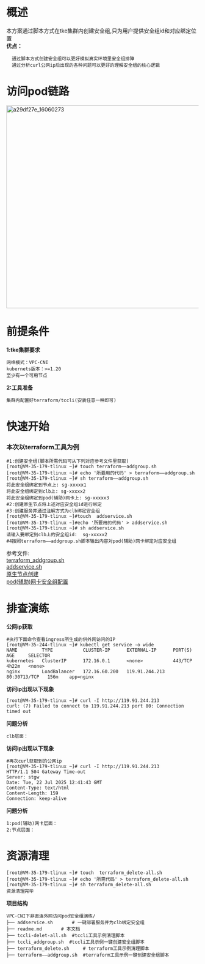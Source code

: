 # 概述
本方案通过脚本方式在tke集群内创建安全组,只为用户提供安全组id和对应绑定位置<br>
**优点：**
```
  通过脚本方式创建安全组可以更好模拟真实环境里安全组排障
  通过分析curl公网ip后出现的各种问题可以更好的理解安全组的核心逻辑
```
# 访问pod链路
 [<img width="4189" height="530" alt="a29df27e_16060273" src="https://github.com/user-attachments/assets/cf764160-5658-4c44-aadd-5ede1723fe96" />
](https://github.com/aliantli/sg_playbook_1/blob/33781e5b2ca438145665f67e67d86d79019c1309/playbook/VPC-CNI%E4%B8%8B%E9%9D%9E%E7%9B%B4%E8%BF%9E%E5%A4%96%E7%BD%91%E8%AE%BF%E9%97%AEpod%E5%AE%89%E5%85%A8%E7%BB%84%E6%BC%94%E7%BB%83/image/flowchart.png)
# 前提条件
**1:tke集群要求**
```
网络模式：VPC-CNI
kubernets版本：>=1.20
至少有一个可用节点
```
**2:工具准备**
```
集群内配置好terraform/tccli(安装任意一种即可)
```
# 快速开始
### 本次以terraform工具为例

```
#1:创建安全组(脚本所需代码可从下列对应参考文件里获取)
[root@VM-35-179-tlinux ~]# touch terraform——addgroup.sh
[root@VM-35-179-tlinux ~]# echo '所要用的代码' > terraform——addgroup.sh
[root@VM-35-179-tlinux ~]# sh terraform——addgroup.sh
将此安全组绑定到节点上: sg-xxxxx1
将此安全组绑定到clb上: sg-xxxxx2
将此安全组绑定到pod(辅助)网卡上: sg-xxxxx3
#2:创建原生节点将上述对应安全组id进行绑定
#3:创建服务并通过注解方式为clb绑定安全组
[root@VM-35-179-tlinux ~]#touch  addservice.sh
[root@VM-35-179-tlinux ~]#echo '所要用的代码' > addservice.sh
[root@VM-35-179-tlinux ~]# sh addservice.sh
请输入要绑定到clb上的安全组id:	sg-xxxxx2	
#4按照terraform——addgroup.sh脚本输出内容对pod(辅助)网卡绑定对应安全组
```
参考文件:<br>[terraform_addgroup.sh](https://github.com/aliantli/sg_playbook_1/blob/23e03ca41ee3d9d72063de282f02bb76477146a5/playbook/VPC-CNI%E4%B8%8B%E9%9D%9E%E7%9B%B4%E8%BF%9E%E5%A4%96%E7%BD%91%E8%AE%BF%E9%97%AEpod%E5%AE%89%E5%85%A8%E7%BB%84%E6%BC%94%E7%BB%83/c)<br>
[addservice.sh](https://github.com/aliantli/sg_playbook_1/blob/5ac7d518e42481bf563e288e8912280c3c64c713/playbook/VPC-CNI%E4%B8%8B%E9%9D%9E%E7%9B%B4%E8%BF%9E%E5%A4%96%E7%BD%91%E8%AE%BF%E9%97%AEpod%E5%AE%89%E5%85%A8%E7%BB%84%E6%BC%94%E7%BB%83/add%20service.sh)<br>
[原生节点创建](https://cloud.tencent.com/document/product/457/78198)<br>
[pod(辅助)网卡安全组配置](https://cloud.tencent.com/document/product/457/50360)
# 排查演练
**公网ip获取**
```
#执行下面命令查看ingress所生成的供外网访问的IP
[root@VM-35-244-tlinux ~]# kubectl get service -o wide
NAME         TYPE           CLUSTER-IP      EXTERNAL-IP      PORT(S)        AGE     SELECTOR
kubernetes   ClusterIP      172.16.0.1      <none>           443/TCP        4h22m   <none>
nginx        LoadBalancer   172.16.60.200   119.91.244.213   80:30713/TCP   156m    app=nginx
```
**访问ip出现以下现象**
```
[root@VM-35-179-tlinux ~]# curl -I http://119.91.244.213
curl: (7) Failed to connect to 119.91.244.213 port 80: Connection timed out
```
**问题分析**
```
clb层面：
```
**访问ip出现以下现象**
```
#再次curl获取到的公网ip
[root@VM-35-179-tlinux ~]# curl -I http://119.91.244.213
HTTP/1.1 504 Gateway Time-out
Server: stgw
Date: Tue, 22 Jul 2025 12:41:43 GMT
Content-Type: text/html
Content-Length: 159
Connection: keep-alive
```
**问题分析**
```
1:pod(辅助)网卡层面：
2:节点层面：
```
# 资源清理
```
[root@VM-35-179-tlinux ~]# touch  terraform_delete-all.sh
[root@VM-35-179-tlinux ~]# echo '所需代码' > terraform_delete-all.sh
[root@VM-35-179-tlinux ~]# sh terraform_delete-all.sh
资源清理完毕
```
**项目结构**
```
VPC-CNI下非直连外网访问pod安全组演练/  
├── addservice.sh       # 一键部署服务并为clb绑定安全组 
├── readme.md       # 本文档
├── tccli-delet-all.sh  #tccli工具示例清理脚本
├── tccli_addgroup.sh  #tccli工具示例一键创建安全组脚本
├── terraform_delete.sh     # terraform工具示例清理脚本  
├── terraform——addgroup.sh  #terraform工具示例一键创建安全组脚本
```
